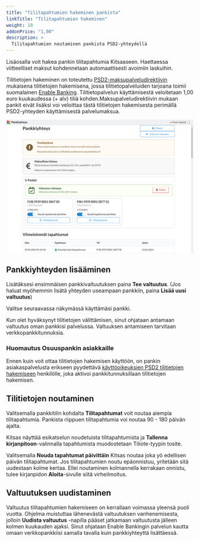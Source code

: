 ```yaml
---
title: "Tilitapahtumien hakeminen pankista"
linkTitle: "Tilitapahtumien hakeminen"
weight: 10
addonPrice: "1,00"
description: >
  Tilitapahtumien noutaminen pankista PSD2-yhteydellä
---
```


Lisäosalla voit hakea pankin tilitapahtumia Kitsaaseen. Haettaessa viitteelliset maksut kohdennetaan automaattisesti avoimiin laskuihin.

Tilitietojen hakeminen on toteutettu [PSD2-maksupalveludirektiivin](https://www.finanssivalvonta.fi/saantely/saantelykokonaisuudet/psd2/) mukaisena tilitietojen hakemisena, jossa tilitietopalveluiden tarjoana toimii suomalainen [Enable Banking](https://enablebanking.com/). Tilitietopalvelun käyttämisestä veloitetaan 1,00 euro kuukaudessa (+ alv) tiliä kohden.Maksupalveludirektiivin mukaan pankit eivät lisäksi voi veloittaa tästä tilitietojen hakemisesta perimällä PSD2-yhteyden käyttämisestä palvelumaksua.

![](/img/fi/lisaosa/pankkiyhteys/nakyma.png)

## Pankkiyhteyden lisääminen

Lisätäksesi ensimmäisen pankkivaltuutuksen paina **Tee valtuutus**. (Jos haluat myöhemmin lisätä yhteyden useampaan pankkiin, paina **Lisää uusi valtuutus**)

Valitse seuraavassa näkymässä käyttämäsi pankki.

Kun olet hyväksynyt tilitietojen välittämisen, sinut ohjataan antamaan valtuutus oman pankkisi palvelussa. Valtuuksen antamiseen tarvitaan verkkopankkitunnuksia.

### Huomautus Osuuspankin asiakkaille

Ennen kuin voit ottaa tilitietojen hakemisen käyttöön, on pankin asiakaspalvelusta erikseen pyydettävä [käyttöoikeuksien PSD2 tilitietojen hakemiseen](https://www.op.fi/yritykset/digitaaliset-palvelut-yrityksille/ulkopuolisen-palvelutarjoajan-valtuuttaminen) henkilölle, joka aktivoi pankkitunnuksillaan tilitietojen hakemisen.

## Tilitietojen noutaminen

Valitsemalla pankkitilin kohdalta **Tilitapahtumat** voit noutaa aiempia tilitapahtumia. Pankista riippuen tilitapahtumia voi noutaa 90 - 180 päivän ajalta.

Kitsas näyttää esikatselun noudetuista tilitapahtumista ja **Tallenna kirjanpitoon**-valinnalla tapahtumista muodostetaan Tiliote-tyypin tosite.

Valitsemalla **Nouda tapahtumat päivittäin** Kitsas noutaa joka yö edellisen päivän tilitapahtumat. Jos tilitapahtumien noutu epäonnistuu, yritetään sitä uudestaan kolme kertaa. Ellei noutaminen kolmannella kerrakaan onnistu, tulee kirjanpidon **Aloita**-sivulle siitä virheilmoitus.

## Valtuutuksen uudistaminen

Valtuutus tilitapahtumien hakemiseen on kerrallaan voimassa yleensä puoli vuotta. Ohjelma muistuttaa lähenevästä valtuutuksen vanhenemisesta, jolloin **Uudista valtuutus** -napilla pääset jatkamaan valtuutusta jälleen kolmen kuukauden ajaksi. Sinut ohjataan Enable Bankingin palvelun kautta omaan verkkopankkiisi samalla tavalla kuin pankkiyhteyttä lisättäessä.
